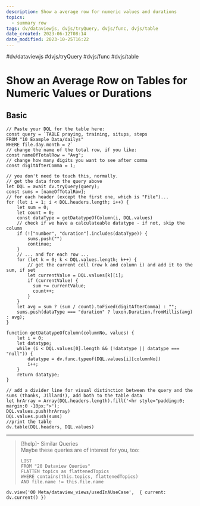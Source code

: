```yaml
---
description: Show a average row for numeric values and durations
topics:
  - summary row
tags: dv/dataviewjs, dvjs/tryQuery, dvjs/func, dvjs/table
date_created: 2023-06-12T08:14
date_modified: 2023-10-25T16:22
---
```


 #dv/dataviewjs #dvjs/tryQuery #dvjs/func #dvjs/table

# Show an Average Row on Tables for Numeric Values or Durations

## Basic

```dataviewjs
// Paste your DQL for the table here:
const query = `TABLE praying, training, situps, steps
FROM "10 Example Data/dailys"
WHERE file.day.month = 2`
// change the name of the total row, if you like:
const nameOfTotalRow = "Avg";
// change how many digits you want to see after comma
const digitAfterComma = 1;

// you don't need to touch this, normally.
// get the data from the query above
let DQL = await dv.tryQuery(query);
const sums = [nameOfTotalRow];
// for each header (except the first one, which is "File")...
for (let i = 1; i < DQL.headers.length; i++) {
	let sum = 0;
	let count = 0;
	const dataType = getDatatypeOfColumn(i, DQL.values)
	// check if we have a calculateable datatype - if not, skip the column
	if (!["number", "duration"].includes(dataType)) {
		sums.push("")
		continue;
	}
    // ... and for each row ...
	for (let k = 0; k < DQL.values.length; k++) {
		// get the current cell (row k and column i) and add it to the sum, if set
		let currentValue = DQL.values[k][i];
		if (currentValue) {
		  sum += currentValue;
		  count++;
	    }
	}
	let avg = sum ? (sum / count).toFixed(digitAfterComma) : "";
	sums.push(dataType === "duration" ? luxon.Duration.fromMillis(avg) : avg);
}

function getDatatypeOfColumn(columnNo, values) {
	let i = 0;
	let datatype;
	while (i < DQL.values[0].length && (!datatype || datatype === "null")) {
		datatype = dv.func.typeof(DQL.values[i][columnNo])
		i++;
	}
	return datatype;
}

// add a divider line for visual distinction between the query and the sums (thanks, Jillard!), add both to the table data
let hrArray = Array(DQL.headers.length).fill('<hr style="padding:0; margin:0 -10px;">');
DQL.values.push(hrArray)
DQL.values.push(sums)
//print the table
dv.table(DQL.headers, DQL.values)
```

---

<!-- === end of query page ===  -->

> [!help]- Similar Queries  
> Maybe these queries are of interest for you, too:
> 
> ```dataview
> LIST
> FROM "20 Dataview Queries"
> FLATTEN topics as flattenedTopics
> WHERE contains(this.topics, flattenedTopics)
> AND file.name != this.file.name
> ```

```dataviewjs
dv.view('00 Meta/dataview_views/usedInAUseCase',  { current: dv.current() })
```
